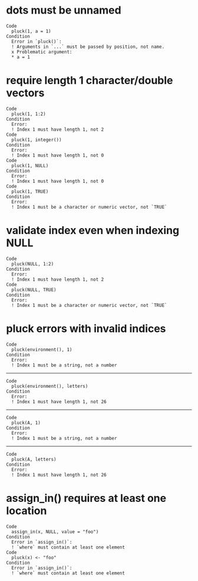 # dots must be unnamed

    Code
      pluck(1, a = 1)
    Condition
      Error in `pluck()`:
      ! Arguments in `...` must be passed by position, not name.
      x Problematic argument:
      * a = 1

# require length 1 character/double vectors

    Code
      pluck(1, 1:2)
    Condition
      Error:
      ! Index 1 must have length 1, not 2
    Code
      pluck(1, integer())
    Condition
      Error:
      ! Index 1 must have length 1, not 0
    Code
      pluck(1, NULL)
    Condition
      Error:
      ! Index 1 must have length 1, not 0
    Code
      pluck(1, TRUE)
    Condition
      Error:
      ! Index 1 must be a character or numeric vector, not `TRUE`

# validate index even when indexing NULL

    Code
      pluck(NULL, 1:2)
    Condition
      Error:
      ! Index 1 must have length 1, not 2
    Code
      pluck(NULL, TRUE)
    Condition
      Error:
      ! Index 1 must be a character or numeric vector, not `TRUE`

# pluck errors with invalid indices

    Code
      pluck(environment(), 1)
    Condition
      Error:
      ! Index 1 must be a string, not a number

---

    Code
      pluck(environment(), letters)
    Condition
      Error:
      ! Index 1 must have length 1, not 26

---

    Code
      pluck(A, 1)
    Condition
      Error:
      ! Index 1 must be a string, not a number

---

    Code
      pluck(A, letters)
    Condition
      Error:
      ! Index 1 must have length 1, not 26

# assign_in() requires at least one location

    Code
      assign_in(x, NULL, value = "foo")
    Condition
      Error in `assign_in()`:
      ! `where` must contain at least one element
    Code
      pluck(x) <- "foo"
    Condition
      Error in `assign_in()`:
      ! `where` must contain at least one element

